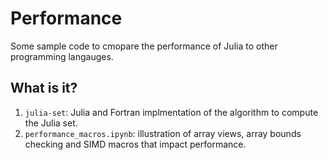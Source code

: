 # Performance

Some sample code to cmopare the performance of Julia to other programming
langauges.


## What is it?

1. `julia-set`: Julia and Fortran implmentation of the algorithm to compute the
   Julia set.
1. `performance_macros.ipynb`: illustration of array views, array bounds checking and
   SIMD macros that impact performance.
